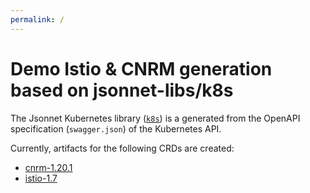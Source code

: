 ```yaml
---
permalink: /
---
```


# Demo Istio & CNRM generation based on  jsonnet-libs/k8s

The Jsonnet Kubernetes library ([`k8s`](https://github.com/jsonnet-libs/k8s)) is a generated from the OpenAPI
specification (`swagger.json`) of the Kubernetes API.

Currently, artifacts for the following CRDs are created:

- [cnrm-1.20.1](cnrm/1.20.1/README.md)
- [istio-1.7](istio/1.7/README.md)
